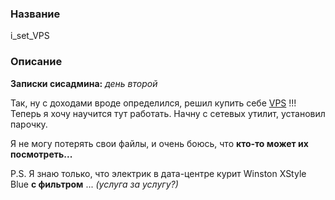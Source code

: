 ### Название

i_set_VPS

### Описание

**Записки сисадмина:** *день второй*

Так, ну с доходами вроде определился, решил купить себе [VPS](http://ваш_сайт:1337) !!! Теперь я хочу научится тут работать. Начну с сетевых утилит, установил парочку.

Я не могу потерять свои файлы, и очень боюсь, что **кто-то может их посмотреть...**

P.S. Я знаю только, что электрик в дата-центре курит Winston XStyle Blue **с фильтром** ... *(услуга за услугу?)*

